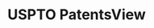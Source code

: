 ---
layout: default
bigquery: https://console.cloud.google.com/bigquery?p=patents-public-data&d=patentsview&page=dataset
citation: Attribution should be given to PatentsView for use, distribution, or derivative
  works.
code: https://github.com/CSSIP-AIR/PatentsView-Code-Snippets/
contributors: USPTO
cost: None
description: 'PatentsView includes US patent data including raw data (summaries, applications,
  pregrant applications), disambugations of inventors and assignees, and inventor
  gender estimates.  Also foreign priority data, # of figures and sheets, and government
  interest statements.'
documentation: https://patentsview.org/query/builder-faqs
last_edit: 04/06/2022, 01:53:54
location: https://patentsview.org/
maintained_by: USPTO
record_creation_timestamp: 12/2/2020 17:20:46
schema_fields:
- county_fips
- longitude
- disamb_assignee_id_20200929
- disamb_inventor_id_20200630
- dependent
- subclass
- level_two
- classification_status
- sequence
- series_code
- date
- classification_value
- publication_number
- rawassignee_id
- category_id
- filename
- num
- exemplary
- variety
- length
- num_figures
- relkind
- country
- lapse_of_patent
- latitude
- disamb_inventor_id_20200331
- disamb_inventor_id_20180528
- f102_date
- contract_award_number
- lname
- doctype
- category
- num_sheets
- latlong
- application_id
- number
- disamb_assignee_id_20200630
- disamb_inventor_id_20170307
- level_three
- term_grant
- section_id
- subclass_id
- rawlocation_id
- gi_statement
- disamb_inventor_id_20190820
- latin_name
- field_title
- role
- name
- status
- disamb_inventor_id_20200929
- location_id
- subsection_id
- _102_date
- patent_id
- term_extension
- group
- kind
- organization
- disamb_inventor_id_20191231
- title
- city
- withdrawn
- reldocno
- deceased
- classification_level
- state
- state_fips
- disamb_assignee_id_20200331
- disamb_assignee_id_20181127
- name_last
- classification_data_source
- disamb_assignee_id_20190820
- type
- field_id
- applicant_type
- f371_date
- disamb_inventor_id_20191008
- mainclass_id
- symbol_position
- main_group
- rel_id
- section
- ipc_class
- _371_date
- doc_type
- disamb_inventor_id_20201229
- rawinventor_id
- citation_id
- organization_id
- fname
- abstract
- term_disclaimer
- disamb_inventor_id_20190312
- disamb_assignee_id_20190312
- id
- name_first
- attribution_status
- disamb_inventor_id_20181127
- county
- sector_title
- num_claims
- disamb_inventor_id_20170808
- designation
- disamb_inventor_id_20171003
- country_transformed
- disamb_inventor_id_20171226
- disclaimer_date
- subgroup_id
- disamb_assignee_id_20191008
- male
- lawyer_id
- group_id
- text
- subcategory_id
- male_flag
- rule_47
- uuid
- disamb_assignee_id_20191231
- subgroup
- action_date
- assignee_id
- level_one
- inventor_id
- ipc_version_indicator
shortname: patentsview
tags:
- disambiguation
- United States
- gender
terms_of_use: Creative Commons Attribution 4.0 International License.
timeframe: 1963-1999
title: USPTO PatentsView
uuid: cf1780b1-e265-4e49-8d1d-83b9cfe0fd9a
---